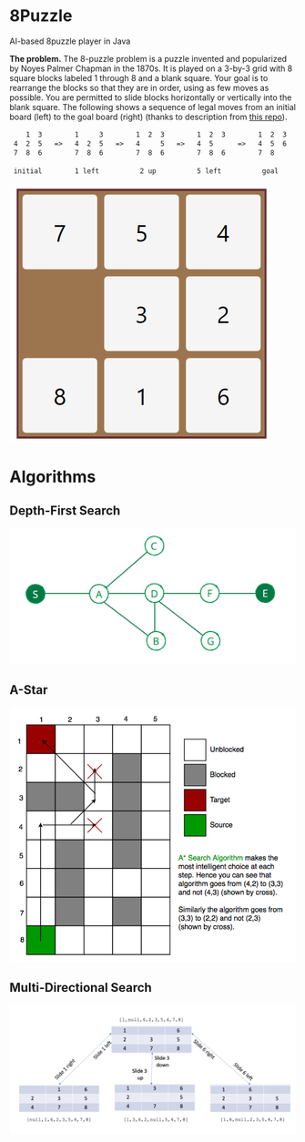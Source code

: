 # 8Puzzle
AI-based 8puzzle player in Java


**The problem.** The 8-puzzle problem is a puzzle invented and popularized by Noyes Palmer Chapman in the 1870s. It is played on a 3-by-3 grid 
with 8 square blocks labeled 1 through 8 and a blank square. Your goal is to rearrange the blocks so that they are in order, using as 
few moves as possible. You are permitted to slide blocks horizontally or vertically into the blank square. The following shows a sequence 
of legal moves from an initial board (left) to the goal board (right) (thanks to description from [this repo](https://github.com/jdvalera/8puzzle)).

```
    1  3        1     3        1  2  3        1  2  3        1  2  3
 4  2  5   =>   4  2  5   =>   4     5   =>   4  5      =>   4  5  6
 7  8  6        7  8  6        7  8  6        7  8  6        7  8 

 initial        1 left          2 up          5 left          goal
 ```

![game](./imgs/puzzle.gif)

 # Algorithms

 ## Depth-First Search
![dfs-img](./imgs/dfs.gif)
 ## A-Star
![astar-img](./imgs/a-star.png)
 ## Multi-Directional Search
![multidir-img](./imgs/multidir.png)


